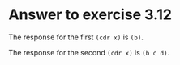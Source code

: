 # Answer to exercise 3.12

The response for the first `(cdr x)` is `(b)`.

The response for the second `(cdr x)` is `(b c d)`.
